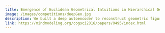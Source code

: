 ```yaml
---
title: Emergence of Euclidean Geometrical Intuitions in Hierarchical Generative Models (2015)
image: /images/competitions/deepGeo.jpg
description: We built a deep autoencoder to reconstruct geometric figures and analyzed the representations of deep-belief networks by visualizing the response profiles of hidden units. We found that some units demonstrate numerosity-sensitivity as the parietal neurons in the primate brain do.
link: https://mindmodeling.org/cogsci2016/papers/0495/index.html
---
```

